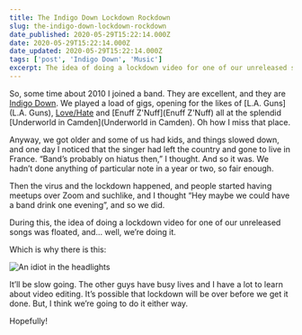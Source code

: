 ```yaml
---
title: The Indigo Down Lockdown Rockdown
slug: the-indigo-down-lockdown-rockdown
date_published: 2020-05-29T15:22:14.000Z
date: 2020-05-29T15:22:14.000Z
date_updated: 2020-05-29T15:22:14.000Z
tags: ['post', 'Indigo Down', 'Music']
excerpt: The idea of doing a lockdown video for one of our unreleased songs was floated, and… well, we’re doing it.
---
```


So, some time about 2010 I joined a band. They are excellent, and they are [Indigo Down](https://indigodown.com/). We played a load of gigs, opening for the likes of [L.A. Guns](L.A. Guns), [Love/Hate](Love/Hate) and [Enuff Z'Nuff](Enuff Z'Nuff) all at the splendid [Underworld in Camden](Underworld in Camden). Oh how I miss that place.

Anyway, we got older and some of us had kids, and things slowed down, and one day I noticed that the singer had left the country and gone to live in France. “Band’s probably on hiatus then,” I thought. And so it was. We hadn’t done anything of particular note in a year or two, so fair enough.

Then the virus and the lockdown happened, and people started having meetups over Zoom and suchlike, and I thought “Hey maybe we could have a band drink one evening”, and so we did.

During this, the idea of doing a lockdown video for one of our unreleased songs was floated, and… well, we’re doing it.

Which is why there is this:

![An idiot in the headlights](/public/images/2020/05/IMG_5042.jpg)

It’ll be slow going. The other guys have busy lives and I have a lot to learn about video editing. It’s possible that lockdown will be over before we get it done. But, I think we’re going to do it either way.

Hopefully!
